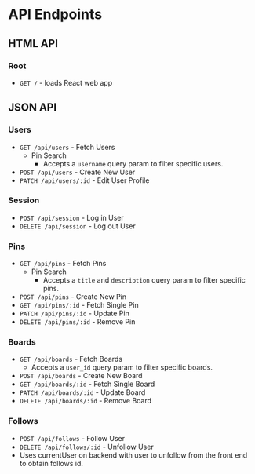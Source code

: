 # API Endpoints
## HTML API

### Root

+ `GET /` - loads React web app

## JSON API

### Users
+ `GET /api/users` - Fetch Users
  + Pin Search
    + Accepts a `username` query param to filter specific users.
+ `POST /api/users` - Create New User
+ `PATCH /api/users/:id` - Edit User Profile

### Session

+ `POST /api/session` - Log in User
+ `DELETE /api/session` -  Log out User

### Pins

+ `GET /api/pins` - Fetch Pins
  + Pin Search
    + Accepts a `title` and `description` query param to filter specific pins.
+ `POST /api/pins` - Create New Pin
+ `GET /api/pins/:id` - Fetch Single Pin
+ `PATCH /api/pins/:id` - Update Pin
+ `DELETE /api/pins/:id` - Remove Pin

### Boards

+ `GET /api/boards` - Fetch Boards
  + Accepts a `user_id` query param to filter specific boards.
+ `POST /api/boards` - Create New Board
+ `GET /api/boards/:id` - Fetch Single Board
+ `PATCH /api/boards/:id` - Update Board
+ `DELETE /api/boards/:id` - Remove Board

### Follows
+ `POST /api/follows` - Follow User
+ `DELETE /api/follows/:id` - Unfollow User
 + Uses currentUser on backend with user to unfollow from the front end to obtain follows id.
